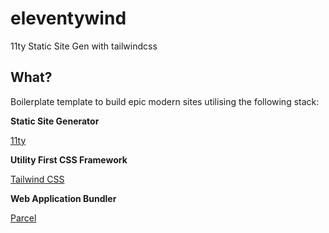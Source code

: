 # eleventywind

11ty Static Site Gen with tailwindcss

## What?

Boilerplate template to build epic modern sites utilising the following stack:

**Static Site Generator**

[11ty](https://www.11ty.io)

**Utility First CSS Framework**

[Tailwind CSS](https://tailwindcss.com)

**Web Application Bundler**

[Parcel](https://parceljs.org)
